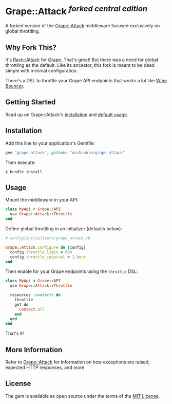 # Grape::Attack <sup>*forked central edition*</sup>

A forked version of the [Grape::Attack](https://github.com/gottfrois/grape-attack) middleware focused exclusively on global throttling.

## Why Fork This?

It's [Rack::Attack](https://github.com/kickstarter/rack-attack) for [Grape](https://github.com/ruby-grape/grape). That's great! But there was a need for global throttling as the default. Like its ancestor, this fork is meant to be dead simple with minimal configuration.

There's a DSL to throttle your Grape API endpoints that works a lot like [Wine Bouncer](https://github.com/nschneble/wine_bouncer).

## Getting Started

Read up on Grape::Attack's [installation](https://github.com/gottfrois/grape-attack#installation) and [default usage](https://github.com/gottfrois/grape-attack#usage).

## Installation

Add this line to your application's Gemfile:

```ruby
gem "grape-attack", github: "nschneble/grape-attack"
```

Then execute:

    $ bundle install

## Usage

Mount the middleware in your API:

```ruby
class MyApi < Grape::API
  use Grape::Attack::Throttle
end
```

Define global throttling in an initializer (defaults below):

```ruby
# config/initializers/grape_attack.rb

Grape::Attack.configure do |config|
  config.throttle_limit = 600
  config.throttle_interval = 1.hour
end
```

Then enable for your Grape endpoints using the `throttle` DSL:

```ruby
class MyApi < Grape::API
  use Grape::Attack::Throttle

  resources :contacts do
    throttle
    get do
      Contact.all
    end
  end
end
```

That's it!

## More Information

Refer to [Grape::Attack](https://github.com/gottfrois/grape-attack) for information on how exceptions are raised, expected HTTP responses, and more.

## License

The gem is available as open source under the terms of the [MIT License](http://opensource.org/licenses/MIT).


